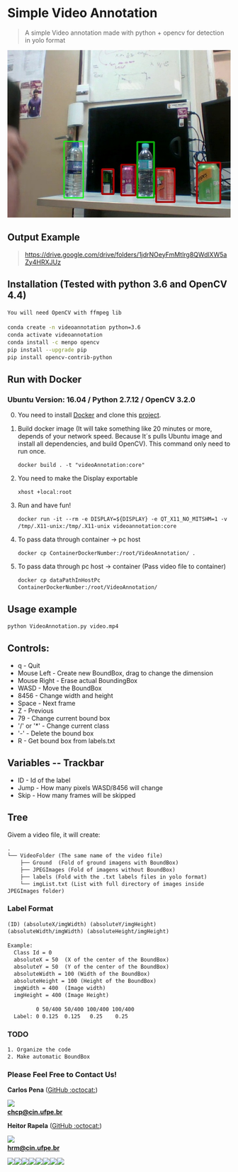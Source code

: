 # Simple Video Annotation

> A simple Video annotation made with python + opencv for detection in yolo format

![](VideoTag.jpg)

## Output Example

> https://drive.google.com/drive/folders/1jdrNOeyFmMtlrg8QWdlXW5aZy4HRXJUz

## Installation (Tested with python 3.6 and OpenCV 4.4)

```sh
You will need OpenCV with ffmpeg lib

conda create -n videoannotation python=3.6
conda activate videoannotation
conda install -c menpo opencv
pip install --upgrade pip 
pip install opencv-contrib-python

```

## Run with Docker 
### Ubuntu Version: 16.04 / Python 2.7.12 / OpenCV 3.2.0

 0. You need to install [Docker](https://docs.docker.com/install/) and clone this [project](https://github.com/CarlosPena00/SimpleVideoAnnotation).
 
 1. Build docker image (It will take something like 20 minutes or more, depends of your network speed. Because It´s pulls Ubuntu image and install all dependencies, and build OpenCV). This command only need to run once.
			
		docker build . -t "videoAnnotation:core"
 
 2. You need to make the Display exportable

		xhost +local:root

 3. Run and have fun!
	
		docker run -it --rm -e DISPLAY=${DISPLAY} -e QT_X11_NO_MITSHM=1 -v /tmp/.X11-unix:/tmp/.X11-unix videoannotation:core

 4. To pass data through container -> pc host

 		docker cp ContainerDockerNumber:/root/VideoAnnotation/ .

 5. To pass data through pc host -> container (Pass video file to container)

 		docker cp dataPathInHostPc ContainerDockerNumber:/root/VideoAnnotation/


## Usage example

```sh
python VideoAnnotation.py video.mp4
```

## Controls:

* q - Quit
* Mouse Left - Create new BoundBox, drag to change the dimension
* Mouse Right - Erase actual BoundingBox
* WASD - Move the BoundBox
* 8456 - Change width and height
* Space - Next frame
* Z - Previous 
* 79 - Change current bound box
* '/' or '*' - Change current class
* '-' - Delete the bound box
* R - Get bound box from labels.txt

## Variables -- Trackbar

* ID - Id of the label
* Jump - How many pixels WASD/8456 will change
* Skip - How many frames will be skipped

## Tree
Givem a video file, it will create:

```
.
└── VideoFolder (The same name of the video file)
    ├── Ground  (Fold of ground imagens with BoundBox)
    ├── JPEGImages (Fold of imagens without BoundBox)
    ├── labels (Fold with the .txt labels files in yolo format)
 	└──	imgList.txt (List with full directory of images inside JPEGImages folder)
```

### Label Format

    (ID) (absoluteX/imgWidth) (absoluteY/imgHeight) (absoluteWidth/imgWidth) (absoluteHeight/imgHeight)

    Example: 
	  Class Id = 0
	  absoluteX = 50  (X of the center of the BoundBox)
	  absoluteY = 50  (Y of the center of the BoundBox)
	  absoluteWidth = 100 (Width of the BoundBox)
	  absoluteHeight = 100 (Height of the BoundBox)
	  imgWidth = 400  (Image width)
	  imgHeight = 400 (Image Height)

	         0 50/400 50/400 100/400 100/400
	  Label: 0 0.125  0.125   0.25    0.25
	

### TODO
	
	1. Organize the code
	2. Make automatic BoundBox

### Please Feel Free to Contact Us!

**Carlos Pena** ([GitHub :octocat:](https://github.com/CarlosPena00))
  
![](https://github.com/CarlosPena00.png?size=230)  
**chcp@cin.ufpe.br**

**Heitor Rapela** ([GitHub :octocat:](https://github.com/heitorrapela))
  
![](https://github.com/heitorrapela.png?size=230)  
**hrm@cin.ufpe.br**


[![](https://sourcerer.io/fame/CarlosPena00/CarlosPena00/SimpleVideoAnnotation/images/0)](https://sourcerer.io/fame/CarlosPena00/CarlosPena00/SimpleVideoAnnotation/links/0)[![](https://sourcerer.io/fame/CarlosPena00/CarlosPena00/SimpleVideoAnnotation/images/1)](https://sourcerer.io/fame/CarlosPena00/CarlosPena00/SimpleVideoAnnotation/links/1)[![](https://sourcerer.io/fame/CarlosPena00/CarlosPena00/SimpleVideoAnnotation/images/2)](https://sourcerer.io/fame/CarlosPena00/CarlosPena00/SimpleVideoAnnotation/links/2)[![](https://sourcerer.io/fame/CarlosPena00/CarlosPena00/SimpleVideoAnnotation/images/3)](https://sourcerer.io/fame/CarlosPena00/CarlosPena00/SimpleVideoAnnotation/links/3)[![](https://sourcerer.io/fame/CarlosPena00/CarlosPena00/SimpleVideoAnnotation/images/4)](https://sourcerer.io/fame/CarlosPena00/CarlosPena00/SimpleVideoAnnotation/links/4)[![](https://sourcerer.io/fame/CarlosPena00/CarlosPena00/SimpleVideoAnnotation/images/5)](https://sourcerer.io/fame/CarlosPena00/CarlosPena00/SimpleVideoAnnotation/links/5)[![](https://sourcerer.io/fame/CarlosPena00/CarlosPena00/SimpleVideoAnnotation/images/6)](https://sourcerer.io/fame/CarlosPena00/CarlosPena00/SimpleVideoAnnotation/links/6)[![](https://sourcerer.io/fame/CarlosPena00/CarlosPena00/SimpleVideoAnnotation/images/7)](https://sourcerer.io/fame/CarlosPena00/CarlosPena00/SimpleVideoAnnotation/links/7)
